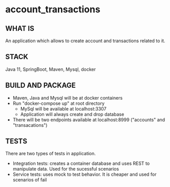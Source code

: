 # account_transactions

## WHAT IS

An application which allows to create account and transactions related to it.

## STACK

Java 11, SpringBoot, Maven, Mysql, docker

## BUILD AND PACKAGE

- Maven, Java and Mysql will be at docker containers
- Run "docker-compose up" at root directory 
  - MySql will be available at localhost:3307
  - Application will always create and drop database
- There will be two endpoints available at localhost:8999 ("accounts" and "transacations")

## TESTS

There are two types of tests in application.

- Integration tests: creates a container database and uses REST to manipulate data. Used for the sucessful scenarios
- Service tests: uses mock to test behavior. It is cheaper and used for scenarios of fail

